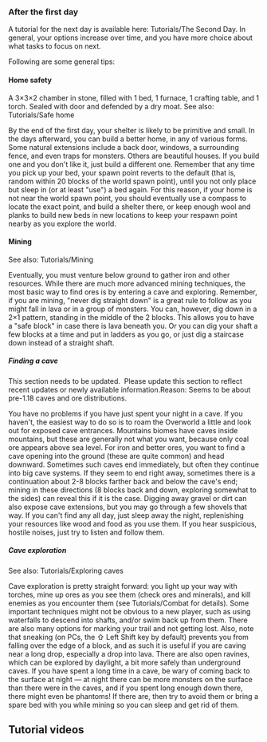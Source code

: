 ### After the first day
A tutorial for the next day is available here: Tutorials/The Second Day. In general, your options increase over time, and you have more choice about what tasks to focus on next.

Following are some general tips:

#### Home safety
A 3×3×2 chamber in stone, filled with 1 bed, 1 furnace, 1 crafting table, and 1 torch. Sealed with door and defended by a dry moat.
See also: Tutorials/Safe home

By the end of the first day, your shelter is likely to be primitive and small. In the days afterward, you can build a better home, in any of various forms. Some natural extensions include a back door, windows, a surrounding fence, and even traps for monsters. Others are beautiful houses. If you build one and you don't like it, just build a different one. Remember that any time you pick up your bed, your spawn point reverts to the default (that is, random within 20 blocks of the world spawn point), until you not only place but sleep in (or at least "use") a bed again. For this reason, if your home is not near the world spawn point, you should eventually use a compass to locate the exact point, and build a shelter there, or keep enough wool and planks to build new beds in new locations to keep your respawn point nearby as you explore the world.

#### Mining
See also: Tutorials/Mining

Eventually, you must venture below ground to gather iron and other resources. While there are much more advanced mining techniques, the most basic way to find ores is by entering a cave and exploring. Remember, if you are mining, "never dig straight down" is a great rule to follow as you might fall in lava or in a group of monsters. You can, however, dig down in a 2×1 pattern, standing in the middle of the 2 blocks. This allows you to have a "safe block" in case there is lava beneath you. Or you can dig your shaft a few blocks at a time and put in ladders as you go, or just dig a staircase down instead of a straight shaft.

##### Finding a cave

  

This section needs to be updated. 
Please update this section to reflect recent updates or newly available information.Reason: Seems to be about pre-1.18 caves and ore distributions.


You have no problems if you have just spent your night in a cave. If you haven't, the easiest way to do so is to roam the Overworld a little and look out for exposed cave entrances. Mountains biomes have caves inside mountains, but these are generally not what you want, because only coal ore appears above sea level. For iron and better ores, you want to find a cave opening into the ground (these are quite common) and head downward. Sometimes such caves end immediately, but often they continue into big cave systems. If they seem to end right away, sometimes there is a continuation about 2-8 blocks farther back and below the cave's end; mining in these directions (8 blocks back and down, exploring somewhat to the sides) can reveal this if it is the case. Digging away gravel or dirt can also expose cave extensions, but you may go through a few shovels that way. If you can't find any all day, just sleep away the night, replenishing your resources like wood and food as you use them. If you hear suspicious, hostile noises, just try to listen and follow them.

##### Cave exploration
See also: Tutorials/Exploring caves

Cave exploration is pretty straight forward: you light up your way with torches, mine up ores as you see them (check ores and minerals), and kill enemies as you encounter them (see Tutorials/Combat for details). Some important techniques might not be obvious to a new player, such as using waterfalls to descend into shafts, and/or swim back up from them. There are also many options for marking your trail and not getting lost. Also, note that sneaking (on PCs, the ⇧ Left Shift key by default) prevents you from falling over the edge of a block, and as such it is useful if you are caving near a long drop, especially a drop into lava. There are also open ravines, which can be explored by daylight, a bit more safely than underground caves. If you have spent a long time in a cave, be wary of coming back to the surface at night — at night there can be more monsters on the surface than there were in the caves, and if you spent long enough down there, there might even be phantoms! If there are, then try to avoid them or bring a spare bed with you while mining so you can sleep and get rid of them.

## Tutorial videos




